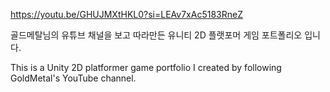 https://youtu.be/GHUJMXtHKL0?si=LEAv7xAc5183RneZ

골드메탈님의 유튜브 채널을 보고 따라만든 유니티 2D 플랫포머 게임 포트폴리오 입니다.

This is a Unity 2D platformer game portfolio I created by following GoldMetal's YouTube channel.